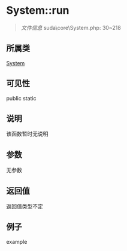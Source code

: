 # System::run

> *文件信息* suda\core\System.php: 30~218
## 所属类 

[System](../System.md)

## 可见性

  public  static
## 说明

该函数暂时无说明

## 参数

无参数

## 返回值
返回值类型不定

## 例子

example